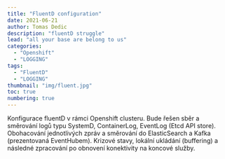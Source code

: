 ```yaml
---
title: "FluentD configuration"
date: 2021-06-21
author: Tomas Dedic
description: "fluentD struggle"
lead: "all your base are belong to us"
categories:
  - "Openshift"
  - "LOGGING"
tags:
  - "FluentD"
  - "LOGGING"
thumbnail: "img/fluent.jpg"
toc: true
numbering: true 
---
```

Konfigurace fluentD v rámci Openshift clusteru. 
Bude řešen sběr a směrování logů typu SystemD, ContainerLog, EventLog (Etcd API store). Obohacování jednotlivých zpráv a směrování do ElasticSearch a Kafka (prezentovaná EventHubem). Krizové stavy, lokální ukládání (buffering) a následné zpracování po obnovení konektivity na koncové služby.



